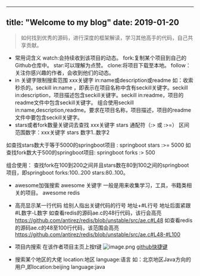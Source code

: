 
---
title: "Welcome to my blog"
date: 2019-01-20
---

> 如何找到优秀的源码，进行深度的框架解读，学习其他高手的代码，自己共享贡献。
- 常用词含义
watch:会持续收到该项目的动态。
fork:复制某个项目到自己的Github仓库中。
star:可以理解为点赞。
clone:将项目下载至本地。
follow：关注你感兴趣的作者，会收到他们的动态。
- in 关键字限制搜索范围
xxx关键字  in:name或description或readme
如：收索秒杀的。seckill in:name ，即表示在项目名称中含有seckill关键字。seckill in:description，项目描述包含seckill关键字。seckill in:readme，项目的readme文件中包含seckill关键字。
组合使用seckill in:name,description,readme。要求在项目名称，项目描述，项目的readme文件中要包含seckill关键字。
- stars或者fork数量关键词去查找
xxx关键字 stars  通配符（:> 或 :>=）
区间范围数字：xxx关键字 stars 数字1..数字2

如查找stars数大于等于5000的springboot项目 : 
springboot stars :>= 5000
如查找fork数大于500的springboot项目:
springboot forks :> 500

组合使用： 查找fork在100到200之间并且stars数在80到100之间的springboot项目，即springboot forks:100..200 stars:80..100。
- awesome加强搜索
awesome 关键字
一般是用来收集学习，工具，书籍类相关的项目。
awesome  redis
- 高亮显示某一行代码
给别人指出关键代码的行号
地址+#L行号
地址后面紧跟#L数字-L数字
如查看redis的源码ae.c的48行代码，该行会高亮
https://github.com/antirez/redis/blob/unstable/src/ae.c#L48
如查看redis的源码ae.c的48至100行代码，该范围会高亮
https://github.com/antirez/redis/blob/unstable/src/ae.c#L48-#L100

- 项目内搜索
在该作者项目主页上按t键
![image.png](https://upload-images.jianshu.io/upload_images/10679860-4be796d29545c824.png?imageMogr2/auto-orient/strip%7CimageView2/2/w/1240)
[github快捷键](https://help.github.com/en/articles/using-keyboard-shortcuts)
- 搜索某个地区的大佬
location:地区
language:语言
如：北京地区Java方向的用户,即location:beijing language:java
